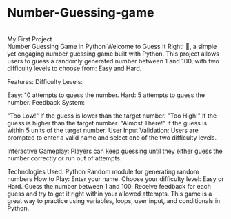# Number-Guessing-game
<br> 
My First Project 
<br>
Number Guessing Game in Python
Welcome to Guess It Right! 🎯, a simple yet engaging number guessing game built with Python. This project allows users to guess a randomly generated number between 1 and 100, with two difficulty levels to choose from: Easy and Hard.

Features:
Difficulty Levels:

Easy: 10 attempts to guess the number.
Hard: 5 attempts to guess the number.
Feedback System:

"Too Low!" if the guess is lower than the target number.
"Too High!" if the guess is higher than the target number.
"Almost There!" if the guess is within 5 units of the target number.
User Input Validation: Users are prompted to enter a valid name and select one of the two difficulty levels.

Interactive Gameplay: Players can keep guessing until they either guess the number correctly or run out of attempts.

Technologies Used:
Python
Random module for generating random numbers
How to Play:
Enter your name.
Choose your difficulty level: Easy or Hard.
Guess the number between 1 and 100.
Receive feedback for each guess and try to get it right within your allowed attempts.
This game is a great way to practice using variables, loops, user input, and conditionals in Python.


